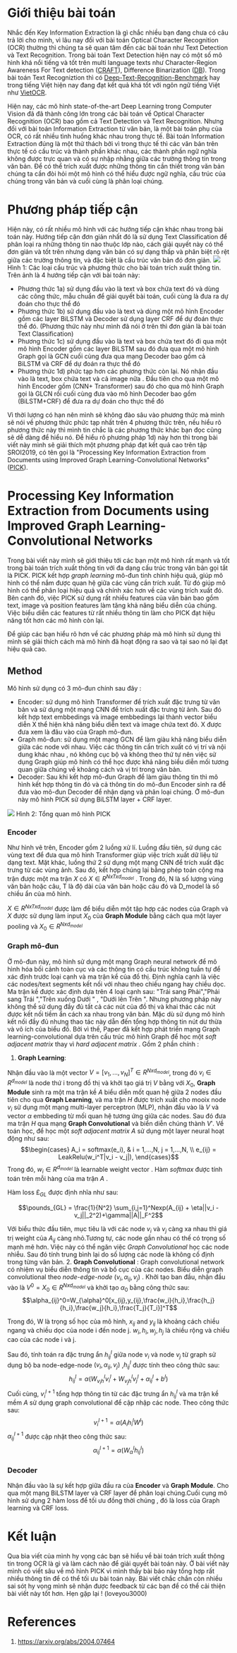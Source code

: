 # Giới thiệu bài toán
Nhắc đến Key Information Extraction là gì chắc nhiều bạn đang chưa có câu trả lời cho mình, vì lâu nay đối với bài toán Optical Character Recognition (OCR) thường thì chúng ta sẽ quan tâm đến các bài toán như Text Detection và Text Recognition. Trong bài toán Text Detection hiện nay có một số mô hình khá nổi tiếng và tốt trên multi language texts như Character-Region Awareness For Text detection ([CRAFT](https://github.com/clovaai/CRAFT-pytorch)), Difference Binarization ([DB](https://github.com/MhLiao/DB)). Trong bài toán Text Recogniztion thì có [Deep-Text-Recognition-Benchmark](https://github.com/clovaai/deep-text-recognition-benchmark) hay trong tiếng Việt hiện nay đang đạt kết quả khá tốt với ngôn ngữ tiếng Việt như [VietOCR](https://github.com/pbcquoc/vietocr).

Hiện nay, các mô hình state-of-the-art Deep Learning trong Computer Vision đã đã thành công lớn trong các bài toán về Optical Character Recognition (OCR) bao gồm cả Text Detection và Text Recognition. Nhưng đối với bài toán Information Extraction từ văn bản, là một bài toán phụ của OCR, có rất nhiều tình huống khác nhau trong thực tế. Bài toán Information Extraction đúng là một thử thách bởi vì trong thực tế thì các văn bản trên thực tế có cấu trúc và thành phần khác nhau, các thành phần ngữ nghĩa không được trực quan và có sự nhập nhằng giữa các trường thông tin trong văn bản. Để có thể trích xuất được những thông tin cần thiết trong văn bản chúng ta cần đòi hỏi một mô hình có thể hiểu được ngữ nghĩa, cấu trúc của chúng trong văn bản và cuối cùng là phân loại chúng.

#  Phương pháp tiếp cận
Hiện này, có rất nhiều mô hình với các hướng tiếp cận khác nhau trong bài toán này. Hướng tiếp cận đơn giản nhất đó là sử dụng Text Classification để phân loại ra những thông tin nào thuộc lớp nào, cách giải quyết này có thể đơn giản và tốt trên nhưng dạng văn bản có sự dạng thấp và phân biệt rõ rệt giữa các trường thông tin, và đặc biệt là cấu trúc văn bản đó đơn giản.
![](https://images.viblo.asia/b8fdd6ac-ddfa-4160-b573-b323836c190d.png)
Hình 1: Các loại cấu trúc và phương thức cho bài toán trích xuất thông tin.
Trên ảnh là 4 hướng tiếp cận với bài toán này:
* Phương thức 1a) sử dụng đầu vào là text và box chứa text đó và dùng các công thức, mẫu chuẩn để giải quyết bài toán, cuối cùng là đưa ra dự đoán cho thực thể đó
* Phương thức 1b) sử dụng đầu vào là text và dùng một mô hình Encoder gồm các layer BiLSTM và Decoder sử dụng layer CRF để dự đoán thực thể đó. (Phương thức này như mình đã nói ở trên thì đơn giản là bài toán Text Classification)
* Phương thức 1c) sử dụng đầu vào là text và box chứa text đó đi qua một mô hình Encoder gồm các layer BiLSTM sau đó đưa qua một mô hình Graph gọi là GCN cuối cùng đưa qua mạng Decoder bao gồm cả BiLSTM và CRF để dự đoán ra thực thể đó
* Phương thức 1d) phức tạp hơn các phương thức còn lại. Nó nhận đầu vào là text, box chứa text và cả image nữa . Đầu tiên cho qua một mô hình Encoder gồm (CNN+ Transformer) sau đó cho qua mô hình Graph gọi là GLCN rồi cuối cùng đưa vào mô hình Decoder bao gồm (BiLSTM+CRF) để đưa ra dự đoán cho thực thể đó

Vì thời lượng có hạn nên mình sẽ không đào sâu vào phương thức mà mình sẽ nói về phương thức phức tạp nhất trên 4 phương thức trên, nếu hiểu rõ phương thức này thì mình tin chắc là các phương thức khác bạn đọc cũng sẽ dễ dàng để hiểu nó. Để hiểu rõ phương pháp 1d) này hơn thì trong bài viết này mình sẽ giải thích một phương pháp đạt kết quả cao trên tập SROI2019, có tên gọi là "Processing Key Information Extraction from Documents using Improved Graph Learning-Convolutional Networks" ([PICK](https://arxiv.org/abs/2004.07464)). 
# Processing Key Information Extraction from Documents using Improved Graph Learning-Convolutional Networks
Trong bài viết này mình sẽ giới thiệu tới các bạn một mô hình rất mạnh và tốt trong bài toán trích xuất thông tin với đa dạng cấu trúc trong văn bản gọi tắt là PICK. PICK kết hợp *graph learning* mô-đun tinh chỉnh hiệu quả, giúp mô hình có thể nắm được quan hệ giữa các vùng cần trích xuất. Từ đó giúp mô hình có thể phân loại hiệu quả và chính xác hơn về các vùng trích xuất đó. Bên cạnh đó, việc PICK sử dụng rất nhiều features của văn bản bao gồm text, image và position features làm tăng khả năng biểu diễn của chúng. Việc biểu diễn các features từ rất nhiều thông tin làm cho PICK đạt hiệu năng tốt hơn các mô hình còn lại.

Để giúp các bạn hiểu rõ hơn về các phương pháp mà mô hình sử dụng thì mình sẽ giải thích cách mà mô hình đã hoạt động ra sao và tại sao nó lại đạt hiệu quả cao.
## Method
Mô hình sử dụng có 3 mô-đun chính sau đây :
* Encoder: sử dụng mô hình Transformer để trích xuất đặc trưng từ văn bản và sử dụng một mạng CNN để trích xuất đặc trưng từ ảnh. Sau đó kết hợp text embbedings và image embbedings lại thành vector biểu diễn X thể hiện khả năng biểu diễn text và image chứa text đó. X được đưa xem là đâu vào của Graph mô-đun.
* Graph mô-đun: sử dụng một mạng GCN để làm giàu khả năng biểu diễn giữa các node với nhau. Việc các thông tin cần trích xuất có vị trí và nội dung khác nhau , nó không cục bộ và không theo thứ tự nên việc sử dụng Graph giúp mô hình có thể học được khả năng biểu diễn mối tương quan giữa chúng về khoảng cách và vị trí trong văn bản.
*  Decoder: Sau khi kết hợp mô-đun Graph để làm giàu thông tin thì mô hình kết hợp thông tin đó và cả thông tin do mô-đun Encoder sinh ra để đưa vào mô-đun Decoder để nhận dạng và phân loại chúng. Ở mô-đun này mô hình PICK sử dụng BiLSTM layer + CRF layer.

![](https://images.viblo.asia/4cbfec74-7277-4ce0-8473-47ef0c343dc9.png)
Hình 2: Tổng quan mô hình PICK
###   Encoder
Như hình vẽ trên, Encoder gồm 2 luồng xử lí. Luồng đầu tiên, sử dụng các vùng text để đưa qua mô hình Transformer giúp việc trích xuất dữ liệu từ dạng text. Mặt khác, luồng thứ 2 sử dụng một mạng CNN để trích xuất đặc trưng từ các vùng ảnh. Sau đó, kết hợp chúng lại bằng phép toán cộng ma trận được một ma trận $X$ có  $X\in R^{NxTxd_ {model}}$ . Trong đó, N là số lượng vùng văn bản hoặc câu, T là độ dài của văn bản hoặc câu đó và D_model là số chiều ẩn của mô hình. 
      
   $X\in R^{NxTxd_ {model}}$ được làm để biểu diễn một tập hợp các nodes của Graph và $X$ được sử dụng làm input $X_0$ của **Graph Module** bằng cách qua một layer pooling và $X_0\in R^{Nxd_{model}}$
   
###  Graph mô-đun

  Ở mô-đun này, mô hình sử dụng một mạng Graph neural network để mô hình hóa bối cảnh toàn cục và các thông tin có cấu trúc không tuần tự để xác định trước loại cạnh và ma trận kề của đồ thị. Định nghĩa cạnh là việc các nodes/text segments kết nối với nhau theo chiều ngang hay chiều dọc. Ma trận kề được xác định dựa trên 4 loại cạnh sau: "Trái sang Phải","Phải sang Trái ","Trên xuống Dưới " , "Dưới lên Trên ".  Nhưng phương pháp này không thể sử dụng đầy đủ tất cả các nút của đồ thị và khai thác các nút được kết nối tiềm ẩn cách xa nhau trong văn bản. Mặc dù  sử dụng mô hình kết nối đầy đủ nhưng thao tác này dẫn đến tổng hợp thông tin nút dư thừa và vô ích của biểu đồ.
    Bởi vì thế, Paper đã kết hợp phát triển mạng Graph learning-convolutional dựa trên cấu trúc mô hình Graph để học một *soft adjacent matrix*  thay vì *hard adjacent matrix* . Gồm 2 phần chính :
    
1.    **Graph Learning**:

   Nhận đầu vào là một vector $V=[v_1,...,v_N]^T\in R^{Nxd_{model}}$, trong đó $v_i\in R^{d_{model}}$ là node thứ i trong đồ thị và khởi tạo giá trị $V$ bằng với $X_0$, **Graph Module** sinh ra một ma trận kề $A$ biểu diễn mốt quan hệ giữa 2 nodes đầu tiên cho qua **Graph Learning**, và ma trận $H$ được trích xuất cho mooix node $v_i$  sử dụng một mạng multi-layer perceptron (MLP), nhận đầu vào là $V$ và vector $\alpha$ embbeding từ mối quan hệ tương ứng giữa các nodes. Sau đó đưa ma trận $H$ qua mạng **Graph Convolutional**  và biển diễn chúng thành $V'$. Về toán học, để học một *soft adjacent matrix A* sử dụng một layer neural hoạt động như sau:
$$\begin{cases} A_i = softmax(e_i), & i = 1,...,N, j = 1,...,N, \\ e_{ij} = LeakRelu(w_i^T|v_i - v_j|), \end{cases}$$
Trong đó, $w_i \in R^{d_{model}}$ là learnable weight vector . Hàm *softmax* được tính toán trên mỗi hàng của ma trận $A$ .

Hàm loss $\pounds_{GL}$ được định nhĩa như sau:

$$\pounds_{GL} = \frac{1}{N^2} \sum_{i,j=1}^Nexp(A_{ij} + \eta||v_i - v_j||_2^2)+\gamma||A||_F^2$$

Với biểu thức đầu tiên, mục tiêu là với các node $v_i$ và $v_j$ càng xa nhau thì giá trị weight của $A_{ij}$ càng nhỏ.Tương tự, các node gần nhau có thế có trọng số mạnh mẽ hơn. Việc này có thể ngăn việc *Graph Convolutional* học các node nhiễu. Sau đó tính trung bình lại do số lượng các node là không cố định trong từng văn bản.
2. **Graph Convolutional** :
Graph convolutional network có nhiệm vụ biểu diễn thông tin và bố cục của các nodes. Biểu diễn graph convolutional theo *node-edge-node* $(v_i,\alpha_{ij},v_j)$ .
Khởi tạo ban đầu, nhận đầu vào là $V^0=X_0\in R^{Nxd_{model}}$ và khởi tạo $\alpha_0$ bằng công thức sau:
$$\alpha_{ij}^0=W_{\alpha}^0[x_{ij},y_{ij},\frac{w_i}{h_i},\frac{h_j}{h_i},\frac{w_j}{h_i},\frac{T_j}{T_i}]^T$$

  Trong đó, W là trọng số học của mô hình, $x_{ij}$ and $y_{ij}$ là khoảng cách chiều ngang và chiều dọc của node i đến node j. $w_i,h_i,w_j,h_j$ là chiều rộng và chiều cao của các node i và j.
  
  Sau đó, tính toán ra đặc trưng ẩn $h_{ij}^l$ giữa node $v_i$ và node $v_j$ từ graph sử dụng bộ ba node-edge-node $(v_i,\alpha_{ij},v_j)$  ,$h_{ij}^l$ được tính theo công thức sau:
  $$h_{ij}^l=\alpha(W_{v_ih}^lv_i^l+W_{v_jh}^lv_j^l+\alpha_{ij}^l+b^l)$$
Cuối cùng, $v_i^{l+1}$ tổng hợp thông tin từ các đặc trưng ẩn $h_{ij}^l$ và ma trận kề mềm $A$ sử dụng graph convolutional để cập nhập các node. Theo công thức sau:
$$v_i^{l+1}=\alpha(A_ih_i^lW^l)$$
$\alpha_{ij}^{l+1}$ được cập nhật theo công thức sau:
$$\alpha_{ij}^{l+1}=\alpha(W_\alpha^lh_{ij}^l)$$

### Decoder

Nhận đầu vào là sự kết hợp giữa đầu ra của **Encoder** và **Graph Module**. Cho qua một mạng BiLSTM layer và CRF layer để phân loại chúng.Cuối cụng mô hình sử dụng 2 hàm loss để tối ưu đồng thời chúng , đó là loss của Graph learning và CRF loss.
# Kết luận
Qua bìa viết của mình hy vọng các bạn sẽ hiểu về bài toán trích xuất thông tin trong OCR là gì và làm cách nào để giải quyết bài toán này. Ở bài viết này mình có viết sâu về mô hình PICK vì mình thấy bài báo này tổng hợp rất nhiều thông tin để có thể tối ưu bài toán này. Bài viết chắc chắn còn nhiều sai sót hy vọng mình sẽ nhận được feedback từ các bạn để có thể cải thiện bài viết này tốt hơn. Hẹn gặp lại !  (loveyou3000)
# References
1. https://arxiv.org/abs/2004.07464